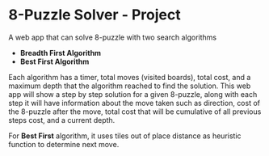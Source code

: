 # 8-Puzzle Solver - Project
A web app that can solve 8-puzzle with two search algorithms
- **Breadth First Algorithm**
- **Best First Algorithm**

Each algorithm has a timer, total moves (visited boards), total cost, and a maximum depth that the algorithm reached to find the solution.
This web app will show a step by step solution for a given 8-puzzle, along with each step it will have information about the move taken such as direction, cost of the 8-puzzle after the move, total cost that will be cumulative of all previous steps cost, and a current depth.

For **Best First** algorithm, it uses tiles out of place distance as heuristic function to determine next move.
